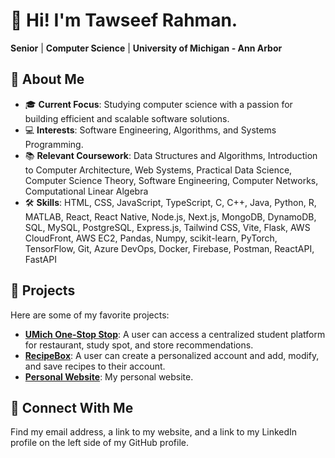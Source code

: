 # :wave: Hi! I'm Tawseef Rahman.

**Senior** | **Computer Science** | **University of Michigan - Ann Arbor**

## :rocket: **About Me**

- :mortar_board: **Current Focus**: Studying computer science with a passion for building efficient and scalable software solutions.
- :computer: **Interests**: Software Engineering, Algorithms, and Systems Programming.
- :books: **Relevant Coursework**: Data Structures and Algorithms, Introduction to Computer Architecture, Web Systems, Practical Data Science, Computer Science Theory, Software Engineering, Computer Networks, Computational Linear Algebra
- :hammer_and_wrench: **Skills**: HTML, CSS, JavaScript, TypeScript, C, C++, Java, Python, R, MATLAB, React, React Native, Node.js, Next.js, MongoDB, DynamoDB, SQL, MySQL, PostgreSQL, Express.js, Tailwind CSS, Vite, Flask, AWS CloudFront, AWS EC2, Pandas, Numpy, scikit-learn, PyTorch, TensorFlow, Git, Azure DevOps, Docker, Firebase, Postman, ReactAPI, FastAPI

## :open_file_folder: **Projects**

Here are some of my favorite projects:

- [**UMich One-Stop Stop**](https://github.com/sbbollu/Umich-One-Stop-Shop): A user can access a centralized student platform for restaurant, study spot, and store recommendations.
- [**RecipeBox**](https://github.com/tawseef-rahman/recipe-box): A user can create a personalized account and add, modify, and save recipes to their account.
- [**Personal Website**](https://github.com/tawseef-rahman/tr-website): My personal website.

## :handshake: Connect With Me

Find my email address, a link to my website, and a link to my LinkedIn profile on the left side of my GitHub profile.
